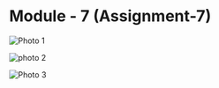 # Module - 7 (Assignment-7)

![Photo 1](https://github.com/kamruzzaman-aman/Assignment-7/assets/17810615/df961520-27ca-482e-9225-20817fff6e98)

![photo 2](https://github.com/kamruzzaman-aman/Assignment-7/assets/17810615/cebb4f2d-3cae-4d2f-b23e-ed84036f8486)

![Photo 3](https://github.com/kamruzzaman-aman/Assignment-7/assets/17810615/2a4ebc9e-1d4c-4c92-901d-7a6910a5df27)
